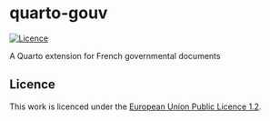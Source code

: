 # quarto-gouv

[![Licence](https://img.shields.io/badge/Licence-EUPL--1.2-001489)](https://joinup.ec.europa.eu/collection/eupl/eupl-text-eupl-12)

A Quarto extension for French governmental documents

## Licence

 This work is licenced under the [European Union Public Licence 1.2](https://joinup.ec.europa.eu/collection/eupl/eupl-text-eupl-12).